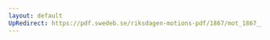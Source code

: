 ```yaml
---
layout: default
UpRedirect: https://pdf.swedeb.se/riksdagen-motions-pdf/1867/mot_1867__ak__00165/mot_1867__ak__00165_002.pdf
---
```

